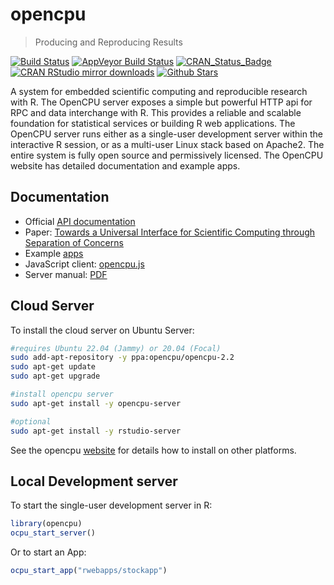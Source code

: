 # opencpu

> Producing and Reproducing Results

[![Build Status](https://travis-ci.org/opencpu/opencpu.svg?branch=master)](https://travis-ci.org/opencpu/opencpu)
[![AppVeyor Build Status](https://ci.appveyor.com/api/projects/status/github/jeroen/opencpu?branch=master&svg=true)](https://ci.appveyor.com/project/jeroen/opencpu)
[![CRAN_Status_Badge](http://www.r-pkg.org/badges/version/opencpu)](http://cran.r-project.org/package=opencpu)
[![CRAN RStudio mirror downloads](http://cranlogs.r-pkg.org/badges/opencpu)](http://cran.r-project.org/web/packages/opencpu/index.html)
[![Github Stars](https://img.shields.io/github/stars/opencpu/opencpu.svg?style=social&label=Github)](https://github.com/opencpu/opencpu)

A system for embedded scientific computing and reproducible research with R.
The OpenCPU server exposes a simple but powerful HTTP api for RPC and data interchange
with R. This provides a reliable and scalable foundation for statistical services or 
building R web applications. The OpenCPU server runs either as a single-user development
server within the interactive R session, or as a multi-user Linux stack based on Apache2. 
The entire system is fully open source and permissively licensed. The OpenCPU website
has detailed documentation and example apps.

## Documentation

 - Official [API documentation](https://www.opencpu.org/api.html)
 - Paper: [Towards a Universal Interface for Scientific Computing through Separation of Concerns](http://arxiv.org/abs/1406.4806) 
 - Example [apps](https://www.opencpu.org/apps.html)
 - JavaScript client: [opencpu.js](https://github.com/opencpu/opencpu.js)
 - Server manual: [PDF](http://opencpu.github.io/server-manual/opencpu-server.pdf)

## Cloud Server

To install the cloud server on Ubuntu Server:

```sh
#requires Ubuntu 22.04 (Jammy) or 20.04 (Focal)
sudo add-apt-repository -y ppa:opencpu/opencpu-2.2
sudo apt-get update 
sudo apt-get upgrade

#install opencpu server
sudo apt-get install -y opencpu-server

#optional
sudo apt-get install -y rstudio-server 
```

See the opencpu [website](https://www.opencpu.org/download.html) for details how to install on other platforms.

## Local Development server

To start the single-user development server in R:

```r
library(opencpu)
ocpu_start_server()
```

Or to start an App:

```r
ocpu_start_app("rwebapps/stockapp")
```

